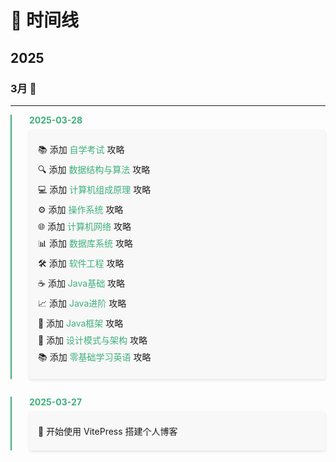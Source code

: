 # 📅 时间线

## 2025

### 3月 🌱
---
<div class="timeline-item">
  <div class="timeline-date">2025-03-28</div>
  <div class="timeline-content">
    <p>📚 添加 <a href="other/自学考试">自学考试</a> 攻略</p>
    <p>🔍 添加 <a href="cs/data-structures-algorithms/数据结构与算法">数据结构与算法</a> 攻略</p>
    <p>💻 添加 <a href="cs/computer-organization/计算机组成原理">计算机组成原理</a> 攻略</p>
    <p>⚙️ 添加 <a href="cs/os/操作系统">操作系统</a> 攻略</p>
    <p>🌐 添加 <a href="cs/network/计算机网络">计算机网络</a> 攻略</p>
    <p>📊 添加 <a href="cs/database/数据库系统">数据库系统</a> 攻略</p>
    <p>🛠️ 添加 <a href="cs/engineering/软件工程">软件工程</a> 攻略</p>
    <p>☕ 添加 <a href="java/basic/Java基础">Java基础</a> 攻略</p>
    <p>📈 添加 <a href="java/advanced/Java进阶">Java进阶</a> 攻略</p>
    <p>🔧 添加 <a href="java/framework/Java框架">Java框架</a> 攻略</p>
    <p>🎨 添加 <a href="java/design/设计模式与架构">设计模式与架构</a> 攻略</p>
    <p>📚 添加 <a href="other/零基础学习英语">零基础学习英语</a> 攻略</p>
  </div>
</div>

<div class="timeline-item">
  <div class="timeline-date">2025-03-27</div>
  <div class="timeline-content">
    <p>🚀 开始使用 VitePress 搭建个人博客</p>
  </div>
</div>

<style>
.timeline-item {
  margin-bottom: 2em;
  position: relative;
  padding-left: 2em;
  border-left: 2px solid #3eaf7c;
}

.timeline-date {
  font-weight: bold;
  color: #3eaf7c;
  margin-bottom: 0.5em;
}

.timeline-content {
  background: #f8f8f8;
  padding: 1em;
  border-radius: 4px;
  box-shadow: 0 2px 4px rgba(0,0,0,0.1);
}

.timeline-content p {
  margin: 0.5em 0;
}

.timeline-content a {
  color: #3eaf7c;
  text-decoration: none;
}

.timeline-content a:hover {
  text-decoration: underline;
}
</style>
